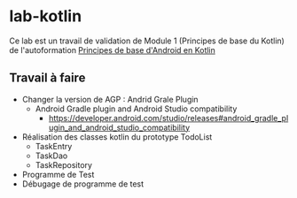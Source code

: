 # lab-kotlin

Ce lab est un travail de validation de Module 1 (Principes de base du Kotlin) de l'autoformation 
[Principes de base d'Android en Kotlin](https://github.com/labs-mobile/autoformation-android-kotlin)  

## Travail à faire 

- Changer la version de AGP : Andrid Grale Plugin
  - Android Gradle plugin and Android Studio compatibility
    - https://developer.android.com/studio/releases#android_gradle_plugin_and_android_studio_compatibility
- Réalisation des classes kotlin du prototype TodoList
  - TaskEntry
  - TaskDao
  - TaskRepository
- Programme de Test
- Débugage de programme de test


